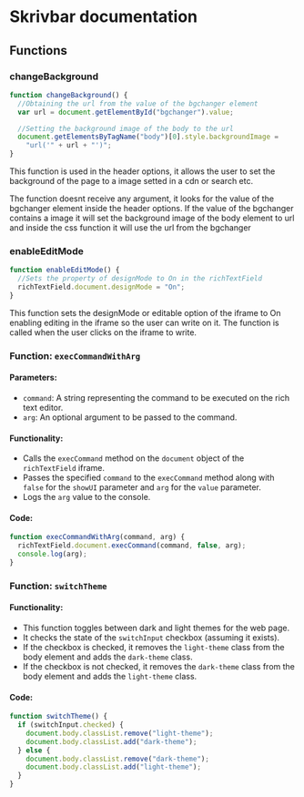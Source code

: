 # Skrivbar documentation

## Functions

### changeBackground

```javascript
function changeBackground() {
  //Obtaining the url from the value of the bgchanger element
  var url = document.getElementById("bgchanger").value;

  //Setting the background image of the body to the url
  document.getElementsByTagName("body")[0].style.backgroundImage =
    "url('" + url + "')";
}
```

This function is used in the header options, it allows the user to set the background of the page to a image setted in a cdn or search etc.

The function doesnt receive any argument, it looks for the value of the bgchanger element inside the header options. If the value of the bgchanger contains a image it will set the background image of the body element to url and inside the css function it will use the url from the bgchanger

### enableEditMode

```javascript
function enableEditMode() {
  //Sets the property of designMode to On in the richTextField
  richTextField.document.designMode = "On";
}
```

This function sets the designMode or editable option of the iframe to On enabling editing in the iframe so the user can write on it. The function is called when the user clicks on the iframe to write.

### Function: `execCommandWithArg`

#### Parameters:

- `command`: A string representing the command to be executed on the rich text editor.
- `arg`: An optional argument to be passed to the command.

#### Functionality:

- Calls the `execCommand` method on the `document` object of the `richTextField` iframe.
- Passes the specified `command` to the `execCommand` method along with `false` for the `showUI` parameter and `arg` for the `value` parameter.
- Logs the `arg` value to the console.

#### Code:

```javascript
function execCommandWithArg(command, arg) {
  richTextField.document.execCommand(command, false, arg);
  console.log(arg);
}
```
### Function: `switchTheme`

#### Functionality:
- This function toggles between dark and light themes for the web page.
- It checks the state of the `switchInput` checkbox (assuming it exists).
- If the checkbox is checked, it removes the `light-theme` class from the body element and adds the `dark-theme` class.
- If the checkbox is not checked, it removes the `dark-theme` class from the body element and adds the `light-theme` class.

#### Code:
```javascript
function switchTheme() {
  if (switchInput.checked) {
    document.body.classList.remove("light-theme");
    document.body.classList.add("dark-theme");
  } else {
    document.body.classList.remove("dark-theme");
    document.body.classList.add("light-theme");
  }
}

